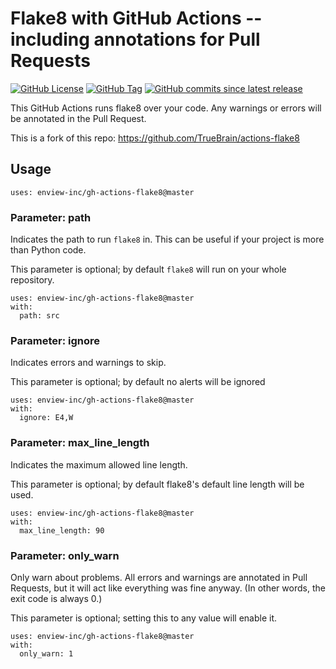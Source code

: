 # Flake8 with GitHub Actions -- including annotations for Pull Requests

[![GitHub License](https://img.shields.io/github/license/TrueBrain/actions-flake8)](https://github.com/TrueBrain/actions-flake8/blob/master/LICENSE)
[![GitHub Tag](https://img.shields.io/github/v/tag/TrueBrain/actions-flake8?include_prereleases&label=stable)](https://github.com/TrueBrain/actions-flake8/releases)
[![GitHub commits since latest release](https://img.shields.io/github/commits-since/TrueBrain/actions-flake8/latest/master)](https://github.com/TrueBrain/actions-flake8/commits/master)

This GitHub Actions runs flake8 over your code.
Any warnings or errors will be annotated in the Pull Request.

This is a fork of this repo: https://github.com/TrueBrain/actions-flake8

## Usage

```
uses: enview-inc/gh-actions-flake8@master
```

### Parameter: path

Indicates the path to run `flake8` in.
This can be useful if your project is more than Python code.

This parameter is optional; by default `flake8` will run on your whole repository.

```
uses: enview-inc/gh-actions-flake8@master
with:
  path: src
```

### Parameter: ignore

Indicates errors and warnings to skip.

This parameter is optional; by default no alerts will be ignored

```
uses: enview-inc/gh-actions-flake8@master
with:
  ignore: E4,W
```


### Parameter: max_line_length

Indicates the maximum allowed line length.

This parameter is optional; by default flake8's default line length will be used.

```
uses: enview-inc/gh-actions-flake8@master
with:
  max_line_length: 90
```


### Parameter: only_warn

Only warn about problems.
All errors and warnings are annotated in Pull Requests, but it will act like everything was fine anyway.
(In other words, the exit code is always 0.)

This parameter is optional; setting this to any value will enable it.

```
uses: enview-inc/gh-actions-flake8@master
with:
  only_warn: 1
```
